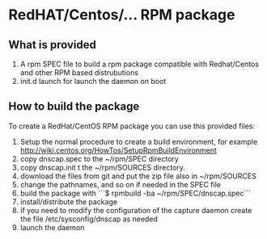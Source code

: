 # RedHAT/Centos/... RPM package

## What is provided

1. A rpm SPEC file to build a rpm package compatible with Redhat/Centos and other RPM based distrubutions
1. init.d launch for launch the daemon on boot

## How to build the package

To create a RedHat/CentOS RPM package you can use this provided files:

1. Setup the normal procedure to create a build environment, for example http://wiki.centos.org/HowTos/SetupRpmBuildEnvironment
1. copy dnscap.spec to the ~/rpm/SPEC directory
1. copy dnscap.init t the ~/rpm/SOURCES directory.
1. download the files from git and put the zip file also in ~/rpm/SOURCES
1. change the pathnames, and so on if needed in the SPEC file
1. build the package with  ```$ rpmbuild -ba ~/rpm/SPEC/dnscap.spec´´´
1. install/distribute the package
1. if you need to modify the configuration of the capture daemon create the file /etc/sysconfig/dnscap as needed
1. launch the daemon

